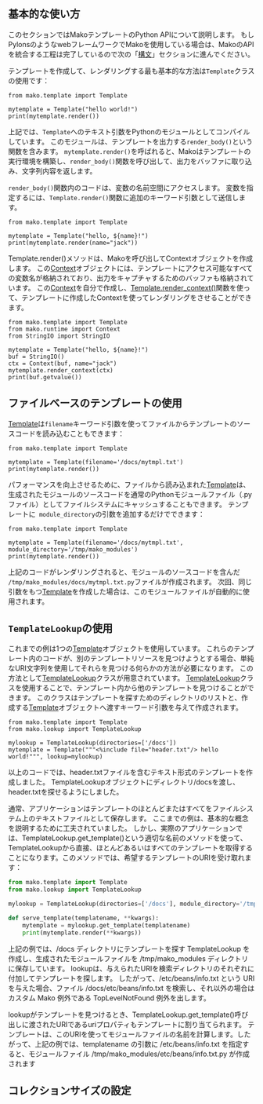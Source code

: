 ## 基本的な使い方
このセクションではMakoテンプレートのPython APIについて説明します。
もしPylonsのようなwebフレームワークでMakoを使用している場合は、MakoのAPIを統合する工程は完了しているので次の「[構文]()」セクションに進んでください。

テンプレートを作成して、レンダリングする最も基本的な方法は```Template```クラスの使用です：
```
from mako.template import Template

mytemplate = Template("hello world!")
print(mytemplate.render())
```

上記では、```Template```へのテキスト引数をPythonのモジュールとしてコンパイルしています。
このモジュールは、テンプレートを出力する```render_body()```という関数を含みます。
```mytemplate.render()```を呼ばれると、Makoはテンプレートの実行環境を構築し、```render_body()```関数を呼び出して、出力をバッファに取り込み、文字列内容を返します。

```render_body()```関数内のコードは、変数の名前空間にアクセスします。
変数を指定するには、```Template.render()```関数に追加のキーワード引数として送信します。
```
from mako.template import Template

mytemplate = Template("hello, ${name}!")
print(mytemplate.render(name="jack"))
```

Template.render()メソッドは、Makoを呼び出してContextオブジェクトを作成します。
この[Context]()オブジェクトには、テンプレートにアクセス可能なすべての変数名が格納されており、出力をキャプチャするためのバッファも格納されています。
この[Context]()を自分で作成し、[Template.render_context()]()関数を使って、テンプレートに作成したContextを使ってレンダリングをさせることができます。
```
from mako.template import Template
from mako.runtime import Context
from StringIO import StringIO

mytemplate = Template("hello, ${name}!")
buf = StringIO()
ctx = Context(buf, name="jack")
mytemplate.render_context(ctx)
print(buf.getvalue())
```

## ファイルベースのテンプレートの使用
[Template]()は```filename```キーワード引数を使ってファイルからテンプレートのソースコードを読み込むこともできます：
```
from mako.template import Template

mytemplate = Template(filename='/docs/mytmpl.txt')
print(mytemplate.render())
```

パフォーマンスを向上させるために、ファイルから読み込まれた[Template]()は、生成されたモジュールのソースコードを通常のPythonモジュールファイル（.pyファイル）としてファイルシステムにキャッシュすることもできます。
テンプレートに``` module_directory```の引数を追加するだけでできます：
```
from mako.template import Template

mytemplate = Template(filename='/docs/mytmpl.txt', module_directory='/tmp/mako_modules')
print(mytemplate.render())
```

上記のコードがレンダリングされると、モジュールのソースコードを含んだ``` /tmp/mako_modules/docs/mytmpl.txt.py```ファイルが作成されます。
次回、同じ引数をもつ[Template]()を作成した場合は、このモジュールファイルが自動的に使用されます。

## ```TemplateLookup```の使用
これまでの例は1つの[Template]()オブジェクトを使用しています。
これらのテンプレート内のコードが、別のテンプレートリソースを見つけようとする場合、単純なURI文字列を使用してそれらを見つける何らかの方法が必要になります。
この方法として[TemplateLookup]()クラスが用意されています。
[TemplateLookup]()クラスを使用することで、テンプレート内から他のテンプレートを見つけることができます。
このクラスはテンプレートを探すためのディレクトリのリストと、作成する[Template]()オブジェクトへ渡すキーワード引数を与えて作成されます。
```
from mako.template import Template
from mako.lookup import TemplateLookup

mylookup = TemplateLookup(directories=['/docs'])
mytemplate = Template("""<%include file="header.txt"/> hello world!""", lookup=mylookup)
```

以上のコードでは、header.txtファイルを含むテキスト形式のテンプレートを作成しました。
TemplateLookupオブジェクトにディレクトリ/docsを渡し、header.txtを探せるようにしました。

通常、アプリケーションはテンプレートのほとんどまたはすべてをファイルシステム上のテキストファイルとして保存します。
ここまでの例は、基本的な概念を説明するために工夫されていました。
しかし、実際のアプリケーションでは、TemplateLookup.get_template()という適切な名前のメソッドを使って、TemplateLookupから直接、ほとんどあるいはすべてのテンプレートを取得することになります。このメソッドでは、希望するテンプレートのURIを受け取れます：
```python
from mako.template import Template
from mako.lookup import TemplateLookup

mylookup = TemplateLookup(directories=['/docs'], module_directory='/tmp/mako_modules')

def serve_template(templatename, **kwargs):
    mytemplate = mylookup.get_template(templatename)
    print(mytemplate.render(**kwargs))
```

上記の例では、/docs ディレクトリにテンプレートを探す TemplateLookup を作成し、生成されたモジュールファイルを /tmp/mako_modules ディレクトリに保存しています。
lookupは、与えられたURIを検索ディレクトリのそれぞれに付加してテンプレートを探します。
したがって、/etc/beans/info.txt という URI を与えた場合、ファイル /docs/etc/beans/info.txt を検索し、それ以外の場合はカスタム Mako 例外である TopLevelNotFound 例外を出します。

lookupがテンプレートを見つけるとき、TemplateLookup.get_template()呼び出しに渡されたURIであるuriプロパティもテンプレートに割り当てられます。
テンプレートは、このURIを使ってモジュールファイルの名前を計算します。したがって、上記の例では、templatename の引数に /etc/beans/info.txt を指定すると、モジュールファイル /tmp/mako_modules/etc/beans/info.txt.py が作成されます

## コレクションサイズの設定
